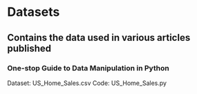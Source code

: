# Datasets
## Contains the data used in various articles published

### One-stop Guide to Data Manipulation in Python
Dataset: US_Home_Sales.csv
Code: US_Home_Sales.py
